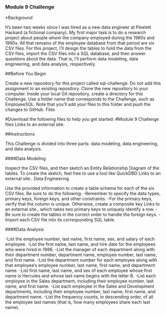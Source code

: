 ### Module 9 Challenge

*Background

It’s been two weeks since I was hired as a new data engineer at Pewlett Hackard (a fictional company). My first major task is to do a research project about people whom the company employed during the 1980s and 1990s. All that remains of the employee database from that period are six CSV files.
For this project, I’ll design the tables to hold the data from the CSV files, import the CSV files into a SQL database, and then answer questions about the data. That is, I’ll perform data modeling, data engineering, and data analysis, respectively.

##Before You Begin

Create a new repository for this project called sql-challenge. Do not add this assignment to an existing repository.
Clone the new repository to your computer.
Inside your local Git repository, create a directory for this Challenge. Use a folder name that corresponds to the Challenge, such as EmployeeSQL.
Note that you’ll add your files to this folder and push the changes to GitHub.
Files

#Download the following files to help you get started:
#Module 9 Challenge files Links to an external site.

##Instructions

This Challenge is divided into three parts: data modeling, data engineering, and data analysis.

####Data Modeling

Inspect the CSV files, and then sketch an Entity Relationship Diagram of the tables. To create the sketch, feel free to use a tool like QuickDBD Links to an external site..
Data Engineering

Use the provided information to create a table schema for each of the six CSV files. Be sure to do the following:
  -Remember to specify the data types, primary keys, foreign keys, and other constraints.
  -For the primary keys, verify that the column is unique. Otherwise, create a composite key Links to an external site., which takes two primary keys to uniquely identify a row.
  -Be sure to create the tables in the correct order to handle the foreign keys.
  -Import each CSV file into its corresponding SQL table.

####Data Analysis

  -List the employee number, last name, first name, sex, and salary of each employee.
  -List the first name, last name, and hire date for the employees who were hired in 1986.
  -List the manager of each department along with their department number, department name, employee number, last name, and first name.
  -List the department number for each employee along with that employee’s employee number, last name, first name, and department name.
  -List first name, last name, and sex of each employee whose first name is Hercules and whose last name begins with the letter B.
  -List each employee in the Sales department, including their employee number, last name, and first name.
  -List each employee in the Sales and Development departments, including their employee number, last name, first name, and department name.
  -List the frequency counts, in descending order, of all the employee last names (that is, how many employees share each last name).
